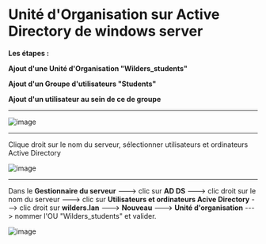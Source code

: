 # Unité d'Organisation sur Active Directory de windows server   

**Les étapes :**  

**Ajout d'une Unité d'Organisation "Wilders_students"**  

**Ajout d'un Groupe d'utilisateurs "Students"**  

**Ajout d'un utilisateur au sein de ce de groupe**

___

![image](https://github.com/techerbeatrice/Active_Directory_Unite_Organisation/assets/138071140/8ebe1ce2-4182-4d4d-bf4f-c213d20271b9)

___

Clique droit sur le nom du serveur, sélectionner utilisateurs et ordinateurs Active Directory

![image](https://github.com/techerbeatrice/Active_Directory_Unite_Organisation/assets/138071140/e45c8112-c83b-4cb4-b5c8-50f22322f26c)

____

Dans le **Gestionnaire du serveur** ---> clic sur **AD DS** ---> clic droit sur le nom du serveur ---> clic sur **Utilisateurs et ordinateurs Acive Directory** ---> clic droit sur **wilders.lan** ---> **Nouveau** ---> **Unité d'organisation** ---> nommer l'OU "Wilders_students" et valider.

![image](https://github.com/techerbeatrice/Active_Directory_Unite_Organisation/assets/138071140/a1addde1-ba6c-413e-80e8-76b0810c3d47)
